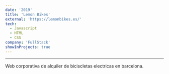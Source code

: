 ```yaml
---
date: '2019'
title: 'Lemon Bikes'
external: 'https://lemonbikes.es/'
tech:
  - Javascript
  - HTML
  - CSS
company: 'FullStack'
showInProjects: true
---
```

---
Web corporativa de alquiler de biciscletas electricas en barcelona.
